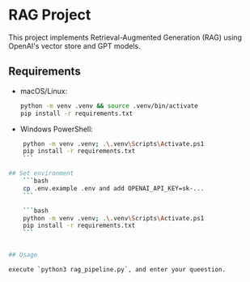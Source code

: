 # RAG Project

This project implements Retrieval-Augmented Generation (RAG) using OpenAI's vector store and GPT models.

## Requirements

- macOS/Linux:
    ```bash
    python -m venv .venv && source .venv/bin/activate
    pip install -r requirements.txt
    ```
- Windows PowerShell:
```bash
    python -m venv .venv; .\.venv\Scripts\Activate.ps1
    pip install -r requirements.txt
    ```

## Set environment
    ```bash
    cp .env.example .env and add OPENAI_API_KEY=sk-...
    ```

    ```bash
    python -m venv .venv; .\.venv\Scripts\Activate.ps1
    pip install -r requirements.txt
    ```


## Usage

execute `python3 rag_pipeline.py`, and enter your queestion.
